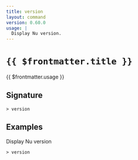 ```yaml
---
title: version
layout: command
version: 0.60.0
usage: |
  Display Nu version.
---
```


# `{{ $frontmatter.title }}`

<div style='white-space: pre-wrap;'>{{ $frontmatter.usage }}</div>

## Signature

`> version `

## Examples

Display Nu version

```shell
> version
```
